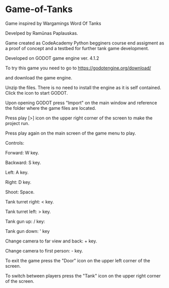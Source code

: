 # Game-of-Tanks

Game inspired by Wargamings Word Of Tanks

Develped by Ramūnas Paplauskas.

Game created as CodeAcademy Python begginers course end assigment as a proof of concept and a testbed for further tank game development.

Developed on GODOT game engine ver. 4.1.2

To try this game you need to go to https://godotengine.org/download/

and download the game engine. 

Unzip the files. There is no need to install the engine as it is self contained. Click the icon to start GODOT.

Upon opening GODOT press "Import" on the main window and reference the folder where the game files are located.

Press play [>] icon on the upper right corner of the screen to make the project run. 

Press play again on the main screen of the game menu to play.


Controls:

Forward: W key.

Backward: S key.

Left: A key.

Right: D key.

Shoot: Space.

Tank turret right: < key.

Tank turret left: > key.

Tank gun up: / key:

Tank gun down: ' key

Change camera to far view and back: + key.

Change camera to first person: - key.

To exit the game press the "Door" icon on the upper left corner of the screen.

To switch between players press the "Tank" icon on the upper right corner of the screen.
